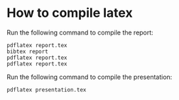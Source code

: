 # How to compile latex

Run the following command to compile the report:

```
pdflatex report.tex
bibtex report
pdflatex report.tex
pdflatex report.tex
```

Run the following command to compile the presentation:

```
pdflatex presentation.tex
```
